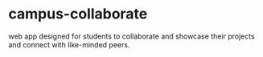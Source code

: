 # campus-collaborate
web  app designed for students to collaborate and showcase their projects and connect with like-minded peers. 
